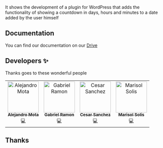 It shows the development of a plugin for WordPress that adds the functionality of showing a countdown in days, hours and minutes to a date added by the user himself
 
## Documentation
You can find our documentation on our [Drive](https://drive.google.com/drive/u/2/folders/1cUdb39DSAFEZmSnMARXeDhJWAdFjkjZV)

## Developers ✨

Thanks goes to these wonderful people

<!-- ALL-CONTRIBUTORS-LIST:START - Do not remove or modify this section -->
<!-- prettier-ignore-start -->
<!-- markdownlint-disable -->
<table>
  <tr>
    <td align="center"><a href="https://github.com/alejandromotadev"><img src="https://avatars.githubusercontent.com/u/107156668?s=400&u=5f5b53ba1b2817ea15dab8a98c71d8114c5e5382&v=4" width="100px;" alt="Alejandro Mota"/><br /><sub><b>Alejandro Mota</b></sub></a><br /><a>💻</a></td>
    <td align="center"><a href="https://github.com/Gabriel-Ramon"><img src="https://avatars.githubusercontent.com/u/103237220?v=4" width="100px;" alt="Gabriel Ramon"/><br /><sub><b>Gabriel Ramon</b></sub></a><br /><a>💻</a></td>
        <td align="center"><a href="https://github.com/CesarSanchezdev"><img src="https://avatars.githubusercontent.com/u/110840112?v=4" width="100px;" alt="Cesar Sanchez"/><br /><sub><b>Cesar Sanchez</b></sub></a><br /><a>💻</a></td>
            <td align="center"><a href="https://github.com/Gabriel-Ramon"><img src="https://avatars.githubusercontent.com/u/103237220?v=4" width="100px;" alt="Marisol Solis"/><br /><sub><b>Marisol Solis</b></sub></a><br /><a>💻</a></td>
  </tr>
</table>

<!-- markdownlint-enable -->
<!-- prettier-ignore-end -->
<!-- ALL-CONTRIBUTORS-LIST:END -->

## Thanks
